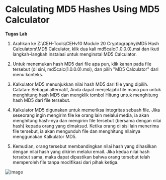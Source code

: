 # Calculating MD5 Hashes Using MD5 Calculator


**Tugas Lab**

1. Arahkan ke Z:\CEH-Tools\CEHv10 Module 20 Cryptography\MD5 Hash Calculators\MD5 Calculator, klik dua kali md5calc(1.0.0.0).msi dan ikuti langkah-langkah instalasi untuk menginstal MD5 Calculator.

2. Untuk menemukan hash MD5 dari file apa pun, klik kanan pada file tersebut (di sini, md5calc(1.0.0.0).msi), dan pilih "MD5 Calculator" dari menu konteks.

3. Kalkulator MD5 menunjukkan nilai hash MD5 dari file yang dipilih.
Catatan: Sebagai alternatif, Anda dapat menjelajahi file mana pun untuk menghitung hash MD5 dan mengklik tombol Hitung untuk menghitung hash MD5 dari file tersebut.


4. Kalkulator MD5 digunakan untuk memeriksa integritas sebuah file.
Jika seseorang ingin mengirim file ke orang lain melalui media, ia akan menghitung hash-nya dan mengirim file tersebut (bersama dengan nilai hash) kepada orang yang dimaksud. Ketika orang di sisi lain menerima file tersebut, ia akan mengunduh file dan menghitung nilainya menggunakan Kalkulator MD5.


5. Kemudian, orang tersebut membandingkan nilai hash yang dihasilkan dengan nilai hash yang dikirim melalui email. Jika kedua nilai hash tersebut sama, maka dapat dipastikan bahwa orang tersebut telah memperoleh file tanpa modifikasi dari pihak ketiga.


![image](https://github.com/user-attachments/assets/cdd24eea-3e14-4acd-93eb-2d6d1f488a25)
